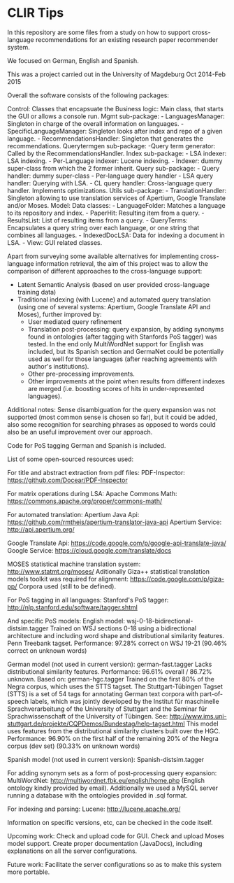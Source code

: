 CLIR Tips
===============

In this repository are some files from a study on how to support cross-language recommendations for an existing research paper recommender system. 

We focused on German, English and Spanish.

This was a project carried out in the University of Magdeburg Oct 2014-Feb 2015

Overall the software consists of the following packages:

Control: Classes that encapsuate the Business logic:
	Main class, that starts the GUI or allows a console run.
	Mgmt sub-package: - LanguagesManager: Singleton in charge of the overall information on languages. 
			  - SpecificLanguageManager: Singleton looks after index and repo of a given language.
                          - RecommendationsHandler: Singleton that generates the recommendations.
	Querytermgen sub-package: -Query term generator: Called by the RecommendationsHandler.
	Index sub-package: - LSA indexer: LSA indexing.
			   - Per-Language indexer: Lucene indexing.
			   - Indexer: dummy super-class from which the 2 former inherit. 
	Query sub-package: - Query handler: dummy super-class 
			   - Per-language query handler
			   - LSA query handler: Querying with LSA. 
			   - CL query handler: Cross-language query handler. Implements optimizations.
	Utils sub-package: - TranslationHandler: Singleton allowing to use translation services of Apertium, 					     Google Translate and/or Moses.
Model: Data classes:
	- LanguageFolder: Matches a language to its repository and index.
	- PaperHit: Resulting item from a query.
	- ResultsList: List of resulting items from a query.
	- QueryTerms: Encapsulates a query string over each language, or one string that combines all languages. 
	- IndexedDocLSA: Data for indexing a document in LSA.
	- 
View: GUI related classes.

Apart from surveying some available alternatives for implementing cross-language information retrieval, the aim of this project was to allow the comparison of different approaches to the cross-language support:

- Latent Semantic Analysis (based on user provided cross-language training data)
- Traditional indexing (with Lucene) and automated query translation (using one of several systems: Apertium, Google Translate API and Moses), further improved by:
	- User mediated query refinement
	- Translation post-processing: query expansion, by adding synonyms found in ontologies (after tagging with Stanfords PoS tagger) was tested. In the end only MultiWordNet support for English was included, but its Spanish section and GermaNet could be potentially used as well for those languages (after reaching agreements with author's institutions).
	- Other pre-processing improvements.
	- Other improvements at the point when results from different indexes are merged (i.e. boosting scores of hits in under-represented languages).

Additional notes:
Sense disambiguation for the query expansion was not supported (most common sense is chosen so far), but it could be added, also some recognition for searching phrases as opposed to words could also be an useful improvement over our approach.

Code for PoS tagging German and Spanish is included.

List of some open-sourced resources used:

For title and abstract extraction from pdf files:
PDF-Inspector: https://github.com/Docear/PDF-Inspector
 
For matrix operations during LSA:
Apache Commons Math: https://commons.apache.org/proper/commons-math/

For automated translation:
Apertium Java Api: https://github.com/rmtheis/apertium-translator-java-api
Apertium Service: http://api.apertium.org/

Google Translate Api: https://code.google.com/p/google-api-translate-java/
Google Service: https://cloud.google.com/translate/docs

MOSES statistical machine translation system: http://www.statmt.org/moses/
Aditionally Giza++ statistical translation models toolkit was required for alignment: https://code.google.com/p/giza-pp/
Corpora used (still to be defined).

For PoS tagging in all languages:
Stanford's PoS tagger: http://nlp.stanford.edu/software/tagger.shtml

And specific PoS models: 
English model: 
wsj-0-18-bidirectional-distsim.tagger
Trained on WSJ sections 0-18 using a bidirectional architecture and
including word shape and distributional similarity features.
Penn Treebank tagset.
Performance:
97.28% correct on WSJ 19-21
(90.46% correct on unknown words)

German model (not used in current version):
german-fast.tagger
Lacks distributional similarity features.
Performance:
96.61% overall / 86.72% unknown.
Based on: 
german-hgc.tagger
Trained on the first 80% of the Negra corpus, which uses the STTS tagset.
The Stuttgart-Tübingen Tagset (STTS) is a set of 54 tags for annotating
German text corpora with part-of-speech labels, which was jointly
developed by the Institut für maschinelle Sprachverarbeitung of the
University of Stuttgart and the Seminar für Sprachwissenschaft of the
University of Tübingen. See: 
http://www.ims.uni-stuttgart.de/projekte/CQPDemos/Bundestag/help-tagset.html
This model uses features from the distributional similarity clusters
built over the HGC.
Performance:
96.90% on the first half of the remaining 20% of the Negra corpus (dev set)
(90.33% on unknown words)

Spanish model (not used in current version):
Spanish-distsim.tagger

For adding synonym sets as a form of post-processing query expansion:
MultiWordNet: http://multiwordnet.fbk.eu/english/home.php (English ontology kindly provided by email).
Additionally we used a MySQL server running a database with the ontologies provided in .sql format.

For indexing and parsing:
Lucene: http://lucene.apache.org/

Information on specific versions, etc, can be checked in the code itself.

Upcoming work:
Check and upload code for GUI.
Check and upload Moses model support.
Create proper documentation (JavaDocs), including explanations on all the server configurations.

Future work:
Facilitate the server configurations so as to make this system more portable.
